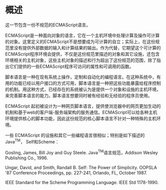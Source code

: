 # 概述

这一节包含一份不规范的ECMAScript语言。

ECMAScript是一种面向对象的语言，它在一个主机环境中处理计算及操作可计算的对象。这里定义的ECMAScript不是想要成为可计算的自立；实际上，在这份规范里没有提供外部数据的输入和计算结果的输出。作为代替，它期望这个可计算的ECMAScript程序环境会提供，不仅是这份规范里描述的对象和其它设施，还包含环境相关的主机对象，这些主机对象的描述和行为超出了这份规范的范围，除了指出它们提供的一些ECMAScript程序可访问的属性和可调用的函数。

脚本语言是一种在现有系统上操作，定制和自动化的编程语言。在这种系统中，有用的功能已经以用户接口的方式可用，脚本语言是一种把这些功能暴露给程序控制的机制。用这种方式，已经存在的系统被认为是提供一个对象和设施的主机环境，来完善脚本语言的能力。脚本语言想要同时被有经验和无经验的程序员使用。

ECMAScript 起初被设计为一种网页脚本语言，提供使浏览器中的网页更加生动的机制和基于web的客户端-服务端架构的服务通信。ECMAScript可以给各种主机环境提供核心的脚本功能，因此这份规范的核心脚本语言不针对一种特殊的主机环境。

一些 ECMAScript 的设施和其它一些编程语言很相似；特别是如下描述的Java<sup>TM</sup>， Self和Scheme：

Gosling, James, Bill Joy and Guy Steele. Java<sup>TM</sup>语言规范，Addison Wesley Publishing Co., 1996.

Ungar, David, and Smith, Randall B. Self: The Power of Simplicity. OOPSLA '87 Conference Proceedings, pp. 227-241, Orlando, FL, October 1987.

IEEE Standard for the Scheme Programming Language. IEEE Std 1178-1990.
